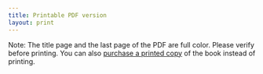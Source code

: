 ```yaml
---
title: Printable PDF version
layout: print
---
```


<!-- The content above comes from parsing _data/book.yml with _layout/print.html -->

Note: The title page and the last page of the PDF are full color. Please verify before printing. You can also [purchase a printed copy](/purchase/) of the book instead of printing.

